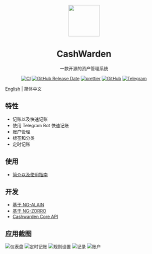 <p align="center">
  <a href="https://cashwarden.com">
    <img width="100" src="https://cashwarden.com/assets/logo-color.svg">
  </a>
</p>

<h1 align="center">CashWarden</h1>

<div align="center">
  一款开源的资产管理系统

  [![CI](https://github.com/cashwarden/web/workflows/Deploy%20CI/badge.svg)](https://github.com/cashwarden/web/actions)
  [![GitHub Release Date](https://img.shields.io/github/release-date/cashwarden/web.svg?style=flat-square)](https://github.com/cashwarden/web/releases)
  [![prettier](https://img.shields.io/badge/code_style-prettier-ff69b4.svg?style=flat-square)](https://prettier.io/)
  [![GitHub](https://img.shields.io/github/license/cashwarden/web)](https://github.com/cashwarden/web/blob/master/LICENSE)
  [![Telegram](https://img.shields.io/badge/telegram-cashwarden-green?logo=telegram&;style=flat)](https://t.me/cashwarden)

</div>

[English](README.md) | 简体中文

## 特性

+ 记账以及快速记账
+ 使用 Telegram Bot 快速记账
+ 账户管理
+ 标签和分类
+ 定时记账

## 使用

- [简介以及使用指南](https://blog.forecho.com/hello-cashwarden.html)

## 开发

- [基于 NG-ALAIN](https://ng-alain.com/)
- [基于 NG-ZORRO](https://ng.ant.design/)
- [Cashwarden Core API](https://github.com/cashwarden/core-api)

## 应用截图

![仪表盘](https://blog-1251237404.cos.ap-guangzhou.myqcloud.com/20200922LW1UYR.jpg)
![定时记账](https://blog-1251237404.cos.ap-guangzhou.myqcloud.com/202009224a6mYh.jpg)
![规则设置](https://blog-1251237404.cos.ap-guangzhou.myqcloud.com/20200922dSaFoD.jpg)
![记录](https://blog-1251237404.cos.ap-guangzhou.myqcloud.com/20200922P5FGaQ.jpg)
![账户](https://blog-1251237404.cos.ap-guangzhou.myqcloud.com/202009228aZsEz.jpg)
